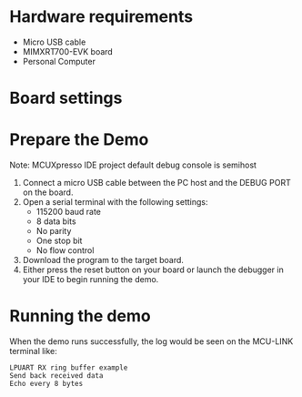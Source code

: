 Hardware requirements
=====================
- Micro USB cable
- MIMXRT700-EVK board
- Personal Computer

Board settings
============


Prepare the Demo
===============
Note: MCUXpresso IDE project default debug console is semihost
1. Connect a micro USB cable between the PC host and the DEBUG PORT on the board.
2.  Open a serial terminal with the following settings:
    - 115200 baud rate
    - 8 data bits
    - No parity
    - One stop bit
    - No flow control
3. Download the program to the target board.
4. Either press the reset button on your board or launch the debugger in your IDE to begin running the demo.

Running the demo
================
When the demo runs successfully, the log would be seen on the MCU-LINK terminal like:
~~~~~~~~~~~~~~~~~~~~~~~~~~~~~~~~~~~~~~~~~
LPUART RX ring buffer example
Send back received data
Echo every 8 bytes
~~~~~~~~~~~~~~~~~~~~~~~~~~~~~~~~~~~~~~~~~